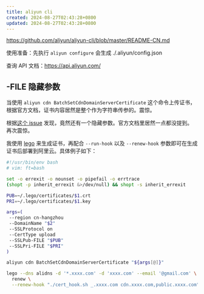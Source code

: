 ```yaml
---
title: aliyun cli
created: 2024-08-27T02:43:28+0800
updated: 2024-08-27T02:43:28+0800
---
```



https://github.com/aliyun/aliyun-cli/blob/master/README-CN.md

使用准备：先执行 `aliyun configure` 会生成 ./.aliyun/config.json

查询 API 文档：https://api.aliyun.com/

## -FILE 隐藏参数

当使用 `aliyun cdn BatchSetCdnDomainServerCertificate` 这个命令上传证书，根据官方文档，证书内容居然是整个作为字符串传参的。震惊。

根据[这个 issue](https://github.com/aliyun/aliyun-cli/issues/298) 发现，竟然还有一个隐藏参数。官方文档里居然一点都没提到。再次震惊。

我使用 [lego](https://github.com/go-acme/lego) 来生成证书，再配合 `--run-hook` 以及 `--renew-hook` 参数即可在生成证书后部署到阿里云。具体例子如下：

```sh
#!/usr/bin/env bash
# vim: ft=bash

set -o errexit -o nounset -o pipefail -o errtrace
(shopt -p inherit_errexit &>/dev/null) && shopt -s inherit_errexit

PUB=~/.lego/certificates/$1.crt
PRI=~/.lego/certificates/$1.key

args=(
 --region cn-hangzhou
 --DomainName "$2"
 --SSLProtocol on
 --CertType upload
 --SSLPub-FILE "$PUB"
 --SSLPri-FILE "$PRI"
)

aliyun cdn BatchSetCdnDomainServerCertificate "${args[@]}"
```

```sh
lego --dns alidns -d '*.xxxx.com' -d 'xxxx.com' --email '@gmail.com' \
  renew \
  --renew-hook "./cert_hook.sh _.xxxx.com cdn.xxxx.com,public.xxxx.com"
```
